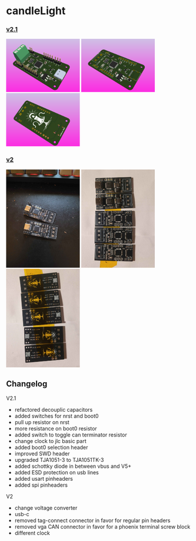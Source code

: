 # candleLight

### [v2.1](https://github.com/11philip22/candleLight-v2/tree/v2.1)
<p>
    <img src="images/v2.1_1.png" alt="Photo1" width="200"/>
    <img src="images/v2.1_2.png" alt="Photo1" width="200"/>
    <img src="images/v2.1_3.png" alt="Photo1" width="200"/>
</p>

### [v2](https://github.com/11philip22/candleLight-v2/tree/v2)
<p>
    <img src="images/v2_1.jpg" alt="Photo1" width="200"/>
    <img src="images/v2_5.jpg" alt="Photo1" width="200"/>
    <img src="images/v2_4.jpg" alt="Photo1" width="200"/>
</p>

## Changelog
V2.1
- refactored decouplic capacitors
- added switches for nrst and boot0
- pull up resistor on nrst
- more resistance on boot0 resistor
- added switch to toggle can terminator resistor
- change clock to jlc basic part
- added boot0 selection header
- improved SWD header
- upgraded TJA1051-3 to TJA1051TK-3
- added schottky diode in between vbus and V5+
- added ESD protection on usb lines 
- added usart pinheaders
- added spi pinheaders

V2
- change voltage converter
- usb-c
- removed tag-connect connector in favor for regular pin headers
- removed vga CAN connector in favor for a phoenix terminal screw block
- different clock
